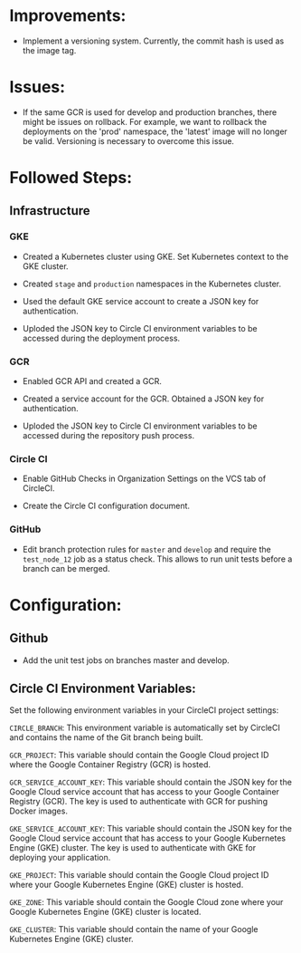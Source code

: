 
# Improvements:

- Implement a versioning system. Currently, the commit hash is used as the image tag. 

# Issues:

- If the same GCR is used for develop and production branches, there might be issues on rollback. For example, we want to rollback the deployments on the 'prod' namespace, the 'latest' image will no longer be valid. Versioning is necessary to overcome this issue. 

# Followed Steps:

## Infrastructure

### GKE

- Created a Kubernetes cluster using GKE. Set Kubernetes context to the GKE cluster. 

- Created `stage` and `production` namespaces in the Kubernetes cluster.

- Used the default GKE service account to create a JSON key for authentication.

- Uploded the JSON key to Circle CI environment variables to be accessed during the deployment process.

### GCR

- Enabled GCR API and created a GCR. 

- Created a service account for the GCR. Obtained a JSON key for authentication.

- Uploded the JSON key to Circle CI environment variables to be accessed during the repository push process.

### Circle CI

- Enable GitHub Checks in Organization Settings on the VCS tab of CircleCI.

- Create the Circle CI configuration document.

### GitHub

- Edit branch protection rules for `master` and `develop` and require the `test_node_12` job as a status check. This allows to run unit tests before a branch can be merged.

# Configuration: 

## Github

- Add the unit test jobs on branches master and develop.

## Circle CI Environment Variables:

Set the following environment variables in your CircleCI project settings:

`CIRCLE_BRANCH`: This environment variable is automatically set by CircleCI and contains the name of the Git branch being built.

`GCR_PROJECT`: This variable should contain the Google Cloud project ID where the Google Container Registry (GCR) is hosted.

`GCR_SERVICE_ACCOUNT_KEY`: This variable should contain the JSON key for the Google Cloud service account that has access to your Google Container Registry (GCR). The key is used to authenticate with GCR for pushing Docker images.

`GKE_SERVICE_ACCOUNT_KEY`: This variable should contain the JSON key for the Google Cloud service account that has access to your Google Kubernetes Engine (GKE) cluster. The key is used to authenticate with GKE for deploying your application.

`GKE_PROJECT`: This variable should contain the Google Cloud project ID where your Google Kubernetes Engine (GKE) cluster is hosted.

`GKE_ZONE`: This variable should contain the Google Cloud zone where your Google Kubernetes Engine (GKE) cluster is located.

`GKE_CLUSTER`: This variable should contain the name of your Google Kubernetes Engine (GKE) cluster.
